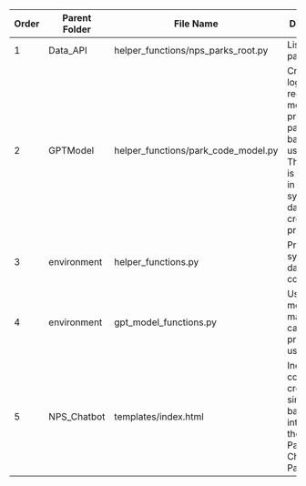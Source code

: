 | Order | Parent Folder |             File Name               |                         Description                   | 
|-------|---------------|-------------------------------------|-------------------------------------------------------|
| 1     | Data_API      | helper_functions/nps_parks_root.py  | List of root park names                               |
| 2     | GPTModel      | helper_functions/park_code_model.py | Creates a logistic regression model to predict the park code based on a user query. This model is only used in the synthetic data creation process                               |
| 3     | environment      | helper_functions.py              | Prepare synthetic data for GPT consumption            |
| 4     | environment      | gpt_model_functions.py           | Use GPT model to make API calls provided a user query |
| 5     | NPS_Chatbot      | templates/index.html             | Includes the code to create a simple web-based chat interface for the "National Parks Chatbot: Park Pal."  |